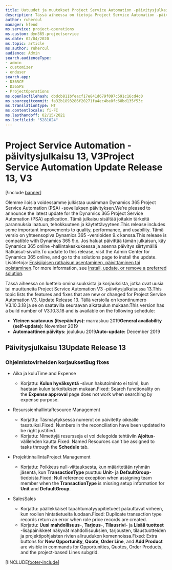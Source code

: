 ```yaml
---
title: Uutuudet ja muutokset Project Service Automation -päivitysjulkaisussa 13, V3
description: Tässä aiheessa on tietoja Project Service Automation -päivitysversion 13, V3:n uusista ominaisuuksista.
author: ruhercul
manager: kfend
ms.service: project-operations
ms.custom: dyn365-projectservice
ms.date: 02/04/2020
ms.topic: article
ms.author: ruhercul
audience: Admin
search.audienceType:
- admin
- customizer
- enduser
search.app:
- D365CE
- D365PS
- ProjectOperations
ms.openlocfilehash: dbdcb811bfeacf17e841d679f097c591c16cd4c0
ms.sourcegitcommit: fa32b1893286f20271fa4ec4be8fc68bd135f53c
ms.translationtype: HT
ms.contentlocale: fi-FI
ms.lasthandoff: 02/15/2021
ms.locfileid: "5281024"
---
```

# <a name="project-service-automation-update-release-13-v3"></a><span data-ttu-id="dba7e-103">Project Service Automation -päivitysjulkaisu 13, V3</span><span class="sxs-lookup"><span data-stu-id="dba7e-103">Project Service Automation Update Release 13, V3</span></span>

[!include [banner](../includes/psa-now-project-operations.md)]

<span data-ttu-id="dba7e-104">Olemme iloisia voidessamme julkistaa uusimman Dynamics 365 Project Service Automation (PSA) -sovelluksen päivityksen.</span><span class="sxs-lookup"><span data-stu-id="dba7e-104">We’re pleased to announce the latest update for the Dynamics 365 Project Service Automation (PSA) application.</span></span> <span data-ttu-id="dba7e-105">Tämä julkaisu sisältää joitakin tärkeitä parannuksia laatuun, tehokkuuteen ja käytettävyyteen.</span><span class="sxs-lookup"><span data-stu-id="dba7e-105">This release includes some important improvements to quality, performance, and usability.</span></span> <span data-ttu-id="dba7e-106">Tämä versio on yhteensopiva Dynamics 365 -versioiden 9.x kanssa.</span><span class="sxs-lookup"><span data-stu-id="dba7e-106">This release is compatible with Dynamics 365 9.x.</span></span> <span data-ttu-id="dba7e-107">Jos haluat päivittää tämän julkaisun, käy Dynamics 365 online -hallintakeskuksessa ja asenna päivitys siirtymällä Ratkaisut-sivulle.</span><span class="sxs-lookup"><span data-stu-id="dba7e-107">To update to this release, visit the Admin Center for Dynamics 365 online, and go to the solutions page to install the update.</span></span> <span data-ttu-id="dba7e-108">Lisätietoja: [Ensisijaisen ratkaisun asentaminen, päivittäminen tai poistaminen](https://docs.microsoft.com/power-platform/admin/install-remove-preferred-solution).</span><span class="sxs-lookup"><span data-stu-id="dba7e-108">For more information, see [Install, update, or remove a preferred solution](https://docs.microsoft.com/power-platform/admin/install-remove-preferred-solution).</span></span>

<span data-ttu-id="dba7e-109">Tässä aiheessa on luettelo ominaisuuksista ja korjauksista, jotka ovat uusia tai muuttuneita Project Service Automation V3 -päivitysjulkaisussa 13.</span><span class="sxs-lookup"><span data-stu-id="dba7e-109">This topic lists the features and fixes that are new or changed for Project Service Automation V3, Update Release 13.</span></span> <span data-ttu-id="dba7e-110">Tällä versiolla on koontinumero V3.10.3.18 ja se on saatavilla seuraavan aikataulun mukaan:</span><span class="sxs-lookup"><span data-stu-id="dba7e-110">This version has a build number of V3.10.3.18 and is available on the following schedule:</span></span>

- <span data-ttu-id="dba7e-111">**Yleinen saatavuus (itsepäivitys):** marraskuu 2019</span><span class="sxs-lookup"><span data-stu-id="dba7e-111">**General availability (self-update):** November 2019</span></span>
- <span data-ttu-id="dba7e-112">**Automaattinen päivitys:** joulukuu 2019</span><span class="sxs-lookup"><span data-stu-id="dba7e-112">**Auto-update:** December 2019</span></span>


## <a name="update-release-13"></a><span data-ttu-id="dba7e-113">Päivitysjulkaisu 13</span><span class="sxs-lookup"><span data-stu-id="dba7e-113">Update Release 13</span></span> 

### <a name="bug-fixes"></a><span data-ttu-id="dba7e-114">Ohjelmistovirheiden korjaukset</span><span class="sxs-lookup"><span data-stu-id="dba7e-114">Bug fixes</span></span>

- <span data-ttu-id="dba7e-115">Aika ja kulu</span><span class="sxs-lookup"><span data-stu-id="dba7e-115">Time and Expense</span></span>

     - <span data-ttu-id="dba7e-116">Korjattu: **Kulun hyväksyntä** -sivun hakutoiminto ei toimi, kun haetaan kulun tarkoituksen mukaan.</span><span class="sxs-lookup"><span data-stu-id="dba7e-116">Fixed: Search functionality on the **Expense approval** page does not work when searching by expense purpose.</span></span>

- <span data-ttu-id="dba7e-117">Resurssienhallinta</span><span class="sxs-lookup"><span data-stu-id="dba7e-117">Resource Management</span></span>

     - <span data-ttu-id="dba7e-118">Korjattu: Täsmäytyksessä numerot on päivitetty oikealle tasatuiksi.</span><span class="sxs-lookup"><span data-stu-id="dba7e-118">Fixed: Numbers in the reconciliation have been updated to be right justified.</span></span>
     - <span data-ttu-id="dba7e-119">Korjattu: Nimettyjä resursseja ei voi delegoida tehtäviin **Ajoitus**-välilehden kautta.</span><span class="sxs-lookup"><span data-stu-id="dba7e-119">Fixed: Named Resources can't be assigned to tasks through the **Schedule** tab.</span></span>

- <span data-ttu-id="dba7e-120">Projektinhallinta</span><span class="sxs-lookup"><span data-stu-id="dba7e-120">Project Management</span></span>

     - <span data-ttu-id="dba7e-121">Korjattu: Poikkeus null-viittauksesta, kun määritetään ryhmän jäsentä, kun **TransactionType** puuttuu **Unit**- ja **DefaultGroup**-tiedoista.</span><span class="sxs-lookup"><span data-stu-id="dba7e-121">Fixed: Null reference exception when assigning team member when the **TransactionType** is missing setup information for **Unit** and **DefaultGroup**.</span></span>

- <span data-ttu-id="dba7e-122">Sales</span><span class="sxs-lookup"><span data-stu-id="dba7e-122">Sales</span></span>

     - <span data-ttu-id="dba7e-123">Korjattu: päällekkäiset tapahtumatyyppitietueet palauttavat virheen, kun roolien hintatietueita luodaan.</span><span class="sxs-lookup"><span data-stu-id="dba7e-123">Fixed: Duplicate transaction type records return an error when role price records are created.</span></span>
     - <span data-ttu-id="dba7e-124">Korjattu: **Uusi mahdollisuus**-, **Tarjous**-, **Tilausrivi**- ja **Lisää tuotteet** -lisäpainikkeet näkyvät mahdollisuuksien, tarjousten, tilaustuotteiden ja projektipohjaisten rivien aliruudukon komennoissa.</span><span class="sxs-lookup"><span data-stu-id="dba7e-124">Fixed: Extra buttons for **New Opportunity**, **Quote**, **Order Line**, and **Add Product** are visible in commands for Opportunities, Quotes, Order Products, and the project-based Lines subgrid.</span></span>




[!INCLUDE[footer-include](../includes/footer-banner.md)]